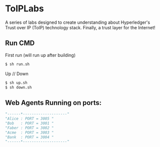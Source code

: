 # ToIPLabs

A series of labs designed to create understanding about Hyperledger's Trust over IP (ToIP) technology stack. Finally, a trust layer for the Internet!

## Run CMD

First run (will run up after building)
```bash
$ sh run.sh
```

Up // Down
```bash
$ sh up.sh
$ sh down.sh
```

## Web Agents Running on ports:

```python
"------*--------------------"
"Alice : PORT = 3005 "
"Bob   : PORT = 3001 "
"Faber : PORT = 3002 "
"Acme  : PORT = 3003 "
"Bank  : PORT = 3004 "
"------*--------------------"
```
